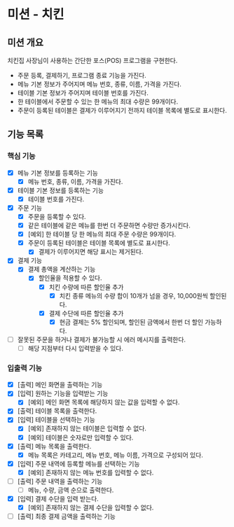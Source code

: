 # 미션 - 치킨

## 미션 개요

치킨집 사장님이 사용하는 간단한 포스(POS) 프로그램을 구현한다.

- 주문 등록, 결제하기, 프로그램 종료 기능을 가진다.
- 메뉴 기본 정보가 주어지며 메뉴 번호, 종류, 이름, 가격을 가진다.
- 테이블 기본 정보가 주어지며 테이블 번호를 가진다.
- 한 테이블에서 주문할 수 있는 한 메뉴의 최대 수량은 99개이다.
- 주문이 등록된 테이블은 결제가 이루어지기 전까지 테이블 목록에 별도로 표시한다.

## 기능 목록

### 핵심 기능

- [x] 메뉴 기본 정보를 등록하는 기능
    - [x] 메뉴 번호, 종류, 이름, 가격을 가진다.
- [x] 테이블 기본 정보를 등록하는 기능
    - [x] 테이블 번호를 가진다.
- [x] 주문 기능
    - [x] 주문을 등록할 수 있다.
    - [x] 같은 테이블에 같은 메뉴를 한번 더 주문하면 수량만 증가시킨다.
    - [x] [예외] 한 테이블 당 한 메뉴의 최대 주문 수량은 99개이다.
    - [x] 주문이 등록된 테이블은 테이블 목록에 별도로 표시한다.
        - [x] 결제가 이루어지면 해당 표시는 제거된다.
- [x] 결제 기능
    - [x] 결제 총액을 계산하는 기능
        - [x] 할인율을 적용할 수 있다.
            - [x] 치킨 수량에 따른 할인율 추가
                - [x] 치킨 종류 메뉴의 수량 합이 10개가 넘을 경우, 10,000원씩 할인된다.
            - [x] 결제 수단에 따른 할인율 추가
                - [x] 현금 결제는 5% 할인되며, 할인된 금액에서 한번 더 할인 가능하다.
- [ ] 잘못된 주문을 하거나 결제가 불가능할 시 에러 메시지를 출력한다.
    - [ ] 해당 지점부터 다시 입력받을 수 있다.

### 입출력 기능

- [x] [출력] 메인 화면을 출력하는 기능
- [x] [입력] 원하는 기능을 입력받는 기능
    - [x] [예외] 메인 화면 목록에 해당하지 않는 값을 입력할 수 없다.
- [x] [출력] 테이블 목록을 출력한다.
- [x] [입력] 테이블을 선택하는 기능
    - [x] [예외] 존재하지 않는 테이블은 입력할 수 없다.
    - [x] [예외] 테이블은 숫자로만 입력할 수 있다.
- [x] [출력] 메뉴 목록을 출력한다.
    - [x] 메뉴 목록은 카테고리, 메뉴 번호, 메뉴 이름, 가격으로 구성되어 있다.
- [x] [입력] 주문 내역에 등록할 메뉴를 선택하는 기능
    - [x] [예외] 존재하지 않는 메뉴 번호를 입력할 수 없다.
- [ ] [출력] 주문 내역을 출력하는 기능
    - [ ] 메뉴, 수량, 금액 순으로 출력한다.
- [x] [입력] 결제 수단을 입력 받는다.
    - [x] [예외] 존재하지 않는 결제 수단을 입력할 수 없다.
- [ ] [출력] 최종 결제 금액을 출력하는 기능
